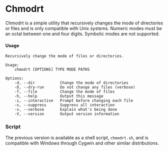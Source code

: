 # Chmodrt
Chmodrt is a simple utility that recursively changes the mode of directories or
files and is only compatible with Unix systems. Numeric modes must be an octal
between one and four digits. Symbolic modes are not supported.

#### Usage

```
Recursively change the mode of files or directories.

Usage:
    chmodrt [OPTIONS] TYPE MODE PATHS

Options:
    -d, --dir           Change the mode of directories
    -D, --dry-run       Do not change any files (verbose)
    -f, --file          Change the mode of files
    -h, --help          Output this message
    -i, --interactive   Prompt before changing each file
    -s, --suppress      Suppress all interaction
    -v, --verbose       Explain what's being done
    -V, --version       Output version information
```

### Script
The previous version is available as a shell script, `chmodrt.sh`, and is
compatible with Windows through Cygwin and other similar distributions.
